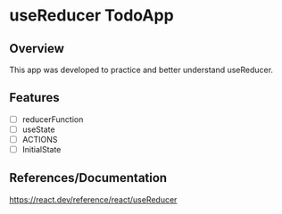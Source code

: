 #  useReducer TodoApp

## Overview 
This app was developed to practice and better understand useReducer.

## Features

- [ ] reducerFunction
- [ ] useState
- [ ] ACTIONS
- [ ] InitialState

## References/Documentation

https://react.dev/reference/react/useReducer
